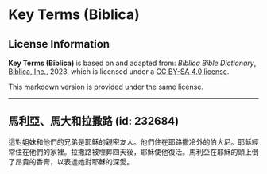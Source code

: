 # Key Terms (Biblica)

## License Information

**Key Terms (Biblica)** is based on and adapted from: _Biblica Bible Dictionary_, [Biblica, Inc.](https://www.biblica.com/), 2023, which is licensed under a [CC BY-SA 4.0 license](https://creativecommons.org/licenses/by-sa/4.0/legalcode.en).

This markdown version is provided under the same license.



--------------------------------

## 馬利亞、馬大和拉撒路 (id: 232684)

這對姐妹和他們的兄弟是耶穌的親密友人。他們住在耶路撒冷外的伯大尼。耶穌經常住在他們的家裡。拉撒路被埋葬四天後，耶穌使他復活。馬利亞在耶穌的頭上倒了昂貴的香膏，以表達她對耶穌的深愛。


